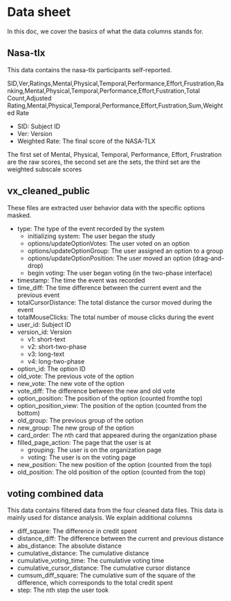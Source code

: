 # Data sheet
In this doc, we cover the basics of what the data columns stands for.

## Nasa-tlx
This data contains the nasa-tlx participants self-reported.

SID,Ver,Ratings,Mental,Physical,Temporal,Performance,Effort,Frustration,Ranking,Mental,Physical,Temporal,Performance,Effort,Fustration,Total Count,Adjusted Rating,Mental,Physical,Temporal,Performance,Effort,Fustration,Sum,Weighted Rate

- SID: Subject ID
- Ver: Version
- Weighted Rate: The final score of the NASA-TLX

The first set of Mental, Physical, Temporal, Performance, Effort, Frustration are the raw scores, the second set are the sets, the third set are the weighted subscale scores

## vx_cleaned_public
These files are extracted user behavior data with the specific options masked.

- type: The type of the event recorded by the system
    - initializing system: The user began the study
    - options/updateOptionVotes: The user voted on an option
    - options/updateOptionGroup: The user assigned an option to a group
    - options/updateOptionPosition: The user moved an option (drag-and-drop)
    - begin voting: The user began voting (in the two-phase interface)
- timestamp: The time the event was recorded
- time_diff: The time difference between the current event and the previous event
- totalCursorDistance: The total distance the cursor moved during the event
- totalMouseClicks: The total number of mouse clicks during the event
- user_id: Subject ID
- version_id: Version
    - v1: short-text
    - v2: short-two-phase
    - v3: long-text
    - v4: long-two-phase
- option_id: The option ID
- old_vote: The previous vote of the option
- new_vote: The new vote of the option
- vote_diff: The difference between the new and old vote
- option_position: The position of the option (counted fromthe top)
- option_position_view: The position of the option (counted from the bottom)
- old_group: The previous group of the option
- new_group: The new group of the option
- card_order: The nth card that appeared during the organization phase
- filled_page_action: The page that the user is at
    - grouping: The user is on the organization page
    - voting: The user is on the voting page
- new_position: The new position of the option (counted from the top)
- old_position: The old position of the option (counted from the top)

## voting combined data
This data contains filtered data from the four cleaned data files. This data is mainly used for distance analysis. We explain additional columns

- diff_square: The difference in credit spent
- distance_diff: The difference between the current and previous distance
- abs_distance: The absolute distance
- cumulative_distance: The cumulative distance
- cumulative_voting_time: The cumulative voting time
- cumulative_cursor_distance: The cumulative cursor distance
- cumsum_diff_square: The cumulative sum of the square of the difference, which corresponds to the total credit spent
- step: The nth step the user took